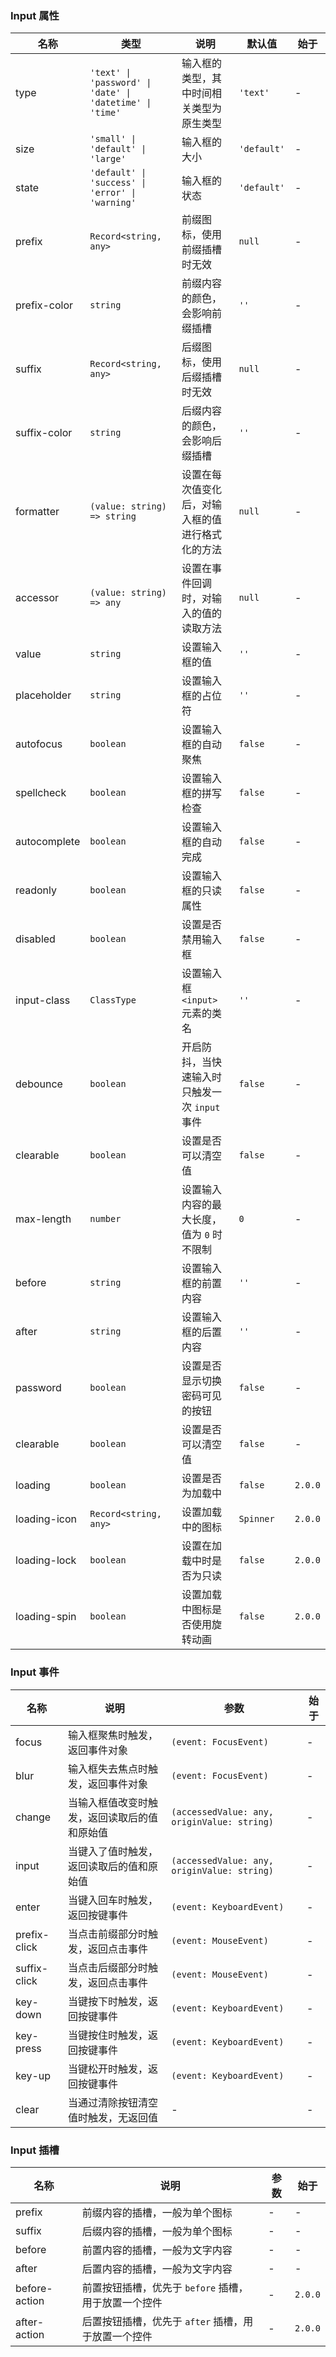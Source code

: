 ### Input 属性

| 名称         | 类型                                                     | 说明                                             | 默认值      | 始于    |
| ------------ | -------------------------------------------------------- | ------------------------------------------------ | ----------- | ------- |
| type         | `'text' \| 'password' \| 'date' \| 'datetime' \| 'time'` | 输入框的类型，其中时间相关类型为原生类型         | `'text'`    | -       |
| size         | `'small' \| 'default' \| 'large'`                        | 输入框的大小                                     | `'default'` | -       |
| state        | `'default' \| 'success' \| 'error' \| 'warning'`         | 输入框的状态                                     | `'default'` | -       |
| prefix       | `Record<string, any>`                                    | 前缀图标，使用前缀插槽时无效                     | `null`      | -       |
| prefix-color | `string`                                                 | 前缀内容的颜色，会影响前缀插槽                   | `''`        | -       |
| suffix       | `Record<string, any>`                                    | 后缀图标，使用后缀插槽时无效                     | `null`      | -       |
| suffix-color | `string`                                                 | 后缀内容的颜色，会影响后缀插槽                   | `''`        | -       |
| formatter    | `(value: string) => string`                              | 设置在每次值变化后，对输入框的值进行格式化的方法 | `null`      | -       |
| accessor     | `(value: string) => any`                                 | 设置在事件回调时，对输入的值的读取方法           | `null`      | -       |
| value        | `string`                                                 | 设置输入框的值                                   | `''`        | -       |
| placeholder  | `string`                                                 | 设置输入框的占位符                               | `''`        | -       |
| autofocus    | `boolean`                                                | 设置输入框的自动聚焦                             | `false`     | -       |
| spellcheck   | `boolean`                                                | 设置输入框的拼写检查                             | `false`     | -       |
| autocomplete | `boolean`                                                | 设置输入框的自动完成                             | `false`     | -       |
| readonly     | `boolean`                                                | 设置输入框的只读属性                             | `false`     | -       |
| disabled     | `boolean`                                                | 设置是否禁用输入框                               | `false`     | -       |
| input-class  | `ClassType`                                              | 设置输入框 `<input>` 元素的类名                  | `''`        | -       |
| debounce     | `boolean`                                                | 开启防抖，当快速输入时只触发一次 `input` 事件    | `false`     | -       |
| clearable    | `boolean`                                                | 设置是否可以清空值                               | `false`     | -       |
| max-length   | `number`                                                 | 设置输入内容的最大长度，值为 `0` 时不限制        | `0`         | -       |
| before       | `string`                                                 | 设置输入框的前置内容                             | `''`        | -       |
| after        | `string`                                                 | 设置输入框的后置内容                             | `''`        | -       |
| password     | `boolean`                                                | 设置是否显示切换密码可见的按钮                   | `false`     | -       |
| clearable    | `boolean`                                                | 设置是否可以清空值                               | `false`     | -       |
| loading      | `boolean`                                                | 设置是否为加载中                                 | `false`     | `2.0.0` |
| loading-icon | `Record<string, any>`                                    | 设置加载中的图标                                 | `Spinner`   | `2.0.0` |
| loading-lock | `boolean`                                                | 设置在加载中时是否为只读                         | `false`     | `2.0.0` |
| loading-spin | `boolean`                                                | 设置加载中图标是否使用旋转动画                   | `false`     | `2.0.0` |

### Input 事件

| 名称         | 说明                                         | 参数                                        | 始于 |
| ------------ | -------------------------------------------- | ------------------------------------------- | ---- |
| focus        | 输入框聚焦时触发，返回事件对象               | `(event: FocusEvent)`                       | -    |
| blur         | 输入框失去焦点时触发，返回事件对象           | `(event: FocusEvent)`                       | -    |
| change       | 当输入框值改变时触发，返回读取后的值和原始值 | `(accessedValue: any, originValue: string)` | -    |
| input        | 当键入了值时触发，返回读取后的值和原始值     | `(accessedValue: any, originValue: string)` | -    |
| enter        | 当键入回车时触发，返回按键事件               | `(event: KeyboardEvent)`                    | -    |
| prefix-click | 当点击前缀部分时触发，返回点击事件           | `(event: MouseEvent)`                       | -    |
| suffix-click | 当点击后缀部分时触发，返回点击事件           | `(event: MouseEvent)`                       | -    |
| key-down     | 当键按下时触发，返回按键事件                 | `(event: KeyboardEvent)`                    | -    |
| key-press    | 当键按住时触发，返回按键事件                 | `(event: KeyboardEvent)`                    | -    |
| key-up       | 当键松开时触发，返回按键事件                 | `(event: KeyboardEvent)`                    | -    |
| clear        | 当通过清除按钮清空值时触发，无返回值         | -                                           | -    |

### Input 插槽

| 名称          | 说明                                                 | 参数 | 始于    |
| ------------- | ---------------------------------------------------- | ---- | ------- |
| prefix        | 前缀内容的插槽，一般为单个图标                       | -    | -       |
| suffix        | 后缀内容的插槽，一般为单个图标                       | -    | -       |
| before        | 前置内容的插槽，一般为文字内容                       | -    | -       |
| after         | 后置内容的插槽，一般为文字内容                       | -    | -       |
| before-action | 前置按钮插槽，优先于 `before` 插槽，用于放置一个控件 | -    | `2.0.0` |
| after-action  | 后置按钮插槽，优先于 `after` 插槽，用于放置一个控件  | -    | `2.0.0` |

